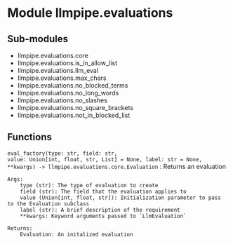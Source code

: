 Module llmpipe.evaluations
==========================

Sub-modules
-----------
* llmpipe.evaluations.core
* llmpipe.evaluations.is_in_allow_list
* llmpipe.evaluations.llm_eval
* llmpipe.evaluations.max_chars
* llmpipe.evaluations.no_blocked_terms
* llmpipe.evaluations.no_long_words
* llmpipe.evaluations.no_slashes
* llmpipe.evaluations.no_square_brackets
* llmpipe.evaluations.not_in_blocked_list

Functions
---------

`eval_factory(type: str, field: str, value: Union[int, float, str, List] = None, label: str = None, **kwargs) ‑> llmpipe.evaluations.core.Evaluation`
:   Returns an evaluation
    
    Args:
        type (str): The type of evaluation to create
        field (str): The field that the evaluation applies to
        value (Union[int, float, str]): Initialization parameter to pass to the Evaluation subclass
        label (str): A brief description of the requirement
        **kwargs: Keyword arguments passed to `LlmEvaluation`
    
    Returns:
        Evaluation: An initalized evaluation